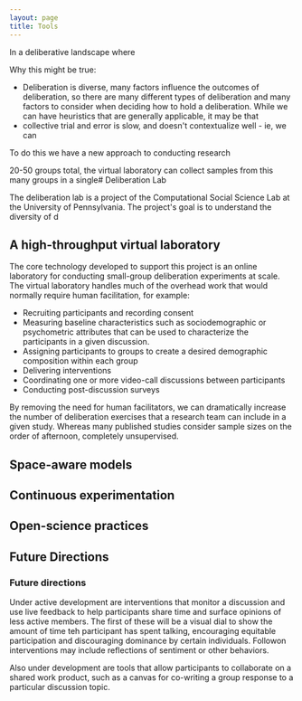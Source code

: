```yaml
---
layout: page
title: Tools
---
```


In a deliberative landscape where

Why this might be true:

- Deliberation is diverse, many factors influence the outcomes of deliberation, so there are many different types of deliberation and many factors to consider when deciding how to hold a deliberation. While we can have heuristics that are generally applicable, it may be that
- collective trial and error is slow, and doesn't contextualize well - ie, we can

To do this we have a new approach to conducting research

20-50 groups total, the virtual laboratory can collect samples from this many groups in a single# Deliberation Lab

The deliberation lab is a project of the Computational Social Science Lab at the University of Pennsylvania. The project's goal is to understand the diversity of d

## A high-throughput virtual laboratory

The core technology developed to support this project is an online laboratory for conducting small-group deliberation experiments at scale. The virtual laboratory handles much of the overhead work that would normally require human facilitation, for example:

- Recruiting participants and recording consent
- Measuring baseline characteristics such as sociodemographic or psychometric attributes that can be used to characterize the participants in a given discussion.
- Assigning participants to groups to create a desired demographic composition within each group
- Delivering interventions
- Coordinating one or more video-call discussions between participants
- Conducting post-discussion surveys

By removing the need for human facilitators, we can dramatically increase the number of deliberation exercises that a research team can include in a given study. Whereas many published studies consider sample sizes on the order of afternoon, completely unsupervised.

## Space-aware models

## Continuous experimentation

## Open-science practices

## Future Directions
### Future directions

Under active development are interventions that monitor a discussion and use live feedback to help participants share time and surface opinions of less active members. The first of these will be a visual dial to show the amount of time teh participant has spent talking, encouraging equitable participation and discouraging dominance by certain individuals. Followon interventions may include reflections of sentiment or other behaviors.

Also under development are tools that allow participants to collaborate on a shared work product, such as a canvas for co-writing a group response to a particular discussion topic.
